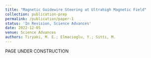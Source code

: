 ```yaml
---
title: "Magnetic Guidewire Steering at Ultrahigh Magnetic Field"
collection: publication-prep
permalink: /publication/paper-1
status: 'In Revision, Science Advances'
date: 2022-12-05
venue: Science Advances
authors: Tiryaki, M. E.; Elmacioglu, Y.; Sitti, M.
---
```


PAGE UNDER CONSTRUCTION